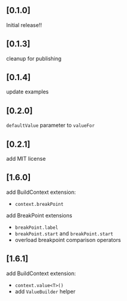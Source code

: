 ## [0.1.0] 

Initial release!!

## [0.1.3]

cleanup for publishing

## [0.1.4]

update examples

## [0.2.0]

`defaultValue` parameter to `valueFor`

## [0.2.1]

add MIT license
## [1.6.0]

add BuildContext extension:
- `context.breakPoint`

add BreakPoint extensions
- `breakPoint.label`
- `breakPoint.start` and `breakPoint.start` 
- overload breakpoint comparison operators 

## [1.6.1]

add BuildContext extension:
- `context.value<T>()`
- add `ValueBuilder` helper